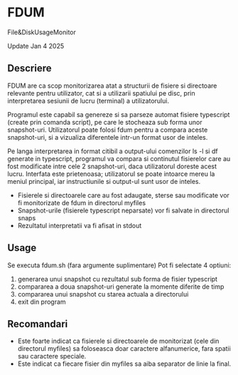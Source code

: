 # FDUM
File&amp;DiskUsageMonitor

Update Jan 4 2025

## Descriere

FDUM are ca scop monitorizarea atat a structurii de fisiere si directoare relevante pentru utilizator, cat si a utilizarii spatiului pe disc, prin interpretarea sesiunii de lucru (terminal) a utilizatorului.

Programul este capabil sa genereze si sa parseze automat fisiere typescript (create prin comanda script), pe care le stocheaza sub forma unor snapshot-uri. Utilizatorul poate folosi fdum pentru a compara aceste snapshot-uri, si a vizualiza diferentele intr-un format usor de inteles.

Pe langa interpretarea in format citibil a output-ului comenzilor ls -l si df generate in typescript, programul va compara si continutul fisierelor care au fost modificate intre cele 2 snapshot-uri, daca utilizatorul doreste acest lucru.
Interfata este prietenoasa; utilizatorul se poate intoarce mereu la meniul principal, iar instructiunile si output-ul sunt usor de inteles.

- Fisierele si directoarele care au fost adaugate, sterse sau modificate vor fi monitorizate de fdum in directorul myfiles
- Snapshot-urile (fisierele typescript neparsate) vor fi salvate in directorul snaps
- Rezultatul interpretatii va fi afisat in stdout

## Usage

Se executa fdum.sh (fara argumente suplimentare)
Pot fi selectate 4 optiuni:
1. generarea unui snapshot cu rezultatul sub forma de fisier typescript
2. compararea a doua snapshot-uri generate la momente diferite de timp
3. compararea unui snapshot cu starea actuala a directorului
4. exit din program

## Recomandari

- Este foarte indicat ca fisierele si directoarele de monitorizat (cele din directorul myfiles) sa foloseasca doar caractere alfanumerice, fara spatii sau caractere speciale.
- Este indicat ca fiecare fisier din myfiles sa aiba separator de linie la final.